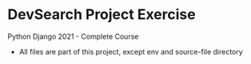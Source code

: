 # DevSearch Project Exercise

Python Django 2021 - Complete Course
- All files are part of this project, except env and source-file directory
